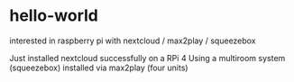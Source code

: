 # hello-world
interested in raspberry pi with nextcloud / max2play / squeezebox

Just installed nextcloud successfully on a RPi 4
Using a multiroom system (squeezebox) installed via max2play (four units) 
